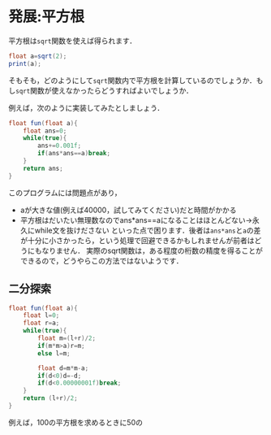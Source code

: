 # 発展:平方根

平方根は`sqrt`関数を使えば得られます．

```java
float a=sqrt(2);
print(a);
```

そもそも，どのようにして`sqrt`関数内で平方根を計算しているのでしょうか．もし`sqrt`関数が使えなかったらどうすればよいでしょうか．


例えば，次のように実装してみたとしましょう．
```java
float fun(float a){
    float ans=0;
    while(true){
        ans+=0.001f;
        if(ans*ans==a)break;
    }
    return ans;
}
```

このプログラムには問題点があり，
- aが大きな値(例えば40000，試してみてください)だと時間がかかる
- 平方根はだいたい無理数なのでans*ans==aになることはほとんどない→永久にwhile文を抜けださない
といった点で困ります．後者は`ans*ans`と`a`の差が十分に小さかったら，という処理で回避できるかもしれませんが前者はどうにもなりません．
実際のsqrt関数は，ある程度の桁数の精度を得ることができるので，どうやらこの方法ではないようです．

## 二分探索
```java
float fun(float a){
    float l=0;
    float r=a;
    while(true){
        float m=(l+r)/2;
        if(m*m>a)r=m;
        else l=m;

        float d=m*m-a;
        if(d<0)d=-d;
        if(d<0.00000001f)break;
    }
    return (l+r)/2;
}
```

例えば，100の平方根を求めるときに50の
